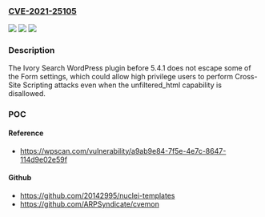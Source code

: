 ### [CVE-2021-25105](https://cve.mitre.org/cgi-bin/cvename.cgi?name=CVE-2021-25105)
![](https://img.shields.io/static/v1?label=Product&message=Ivory%20Search%20%E2%80%93%20WordPress%20Search%20Plugin&color=blue)
![](https://img.shields.io/static/v1?label=Version&message=5.4.1%3C%205.4.1%20&color=brighgreen)
![](https://img.shields.io/static/v1?label=Vulnerability&message=CWE-79%20Cross-site%20Scripting%20(XSS)&color=brighgreen)

### Description

The Ivory Search WordPress plugin before 5.4.1 does not escape some of the Form settings, which could allow high privilege users to perform Cross-Site Scripting attacks even when the unfiltered_html capability is disallowed.

### POC

#### Reference
- https://wpscan.com/vulnerability/a9ab9e84-7f5e-4e7c-8647-114d9e02e59f

#### Github
- https://github.com/20142995/nuclei-templates
- https://github.com/ARPSyndicate/cvemon

